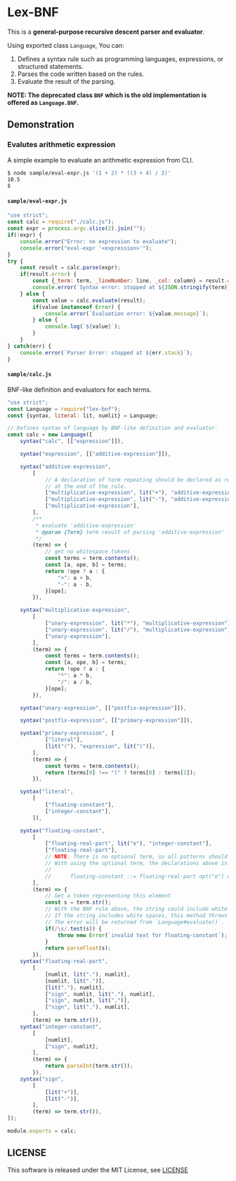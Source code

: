 Lex-BNF
=======

This is a **general-purpose recursive descent parser and evaluator**.

Using exported class `Language`, You can:

1. Defines a syntax rule such as programming languages, expressions, or structured statements.
1. Parses the code written based on the rules.
1. Evaluate the result of the parsing.

__NOTE: The deprecated class `BNF` which is the old implementation is offered as `Language.BNF`.__

Demonstration
-------------

### Evalutes arithmetic expression

A simple example to evaluate an arithmetic expression from CLI.

```bash
$ node sample/eval-expr.js '(1 + 2) * ((3 + 4) / 2)'
10.5
$
```

#### __`sample/eval-expr.js`__

```javascript
"use strict";
const calc = require("./calc.js");
const expr = process.argv.slice(2).join("");
if(!expr) {
    console.error("Error: no expression to evaluate");
    console.error("eval-expr '<expression>'");
}
try {
    const result = calc.parse(expr);
    if(result.error) {
        const {_term: term, _lineNumber: line, _col: column} = result.errorToken;
        console.error(`Syntax error: stopped at ${JSON.stringify(term)} (${line}, ${column})`);
    } else {
        const value = calc.evaluate(result);
        if(value instanceof Error) {
            console.error(`Evaluation error: ${value.message}`);
        } else {
            console.log(`${value}`);
        }
    }
} catch(err) {
    console.error(`Parser Error: stopped at ${err.stack}`);
}
```

#### __`sample/calc.js`__

BNF-like definition and evaluators for each terms.

```javascript
"use strict";
const Language = require("lex-bnf");
const {syntax, literal: lit, numlit} = Language;

// Defines syntax of language by BNF-like definition and evaluator.
const calc = new Language([
    syntax("calc", [["expression"]]),

    syntax("expression", [["additive-expression"]]),

    syntax("additive-expression",
        [
            // A declaration of term repeating should be declared as recursively and placed
            // at the end of the rule.
            ["multiplicative-expression", lit("+"), "additive-expression"],
            ["multiplicative-expression", lit("-"), "additive-expression"],
            ["multiplicative-expression"],
        ],
        /**
         * evaluate 'additive-expression'
         * @param {Term} term result of parsing 'additive-expression'
         */
        (term) => {
            // get no whitespace tokens
            const terms = term.contents();
            const [a, ope, b] = terms;
            return !ope ? a : {
                "+": a + b,
                "-": a - b,
            }[ope];
        }),

    syntax("multiplicative-expression",
        [
            ["unary-expression", lit("*"), "multiplicative-expression"],
            ["unary-expression", lit("/"), "multiplicative-expression"],
            ["unary-expression"],
        ],
        (term) => {
            const terms = term.contents();
            const [a, ope, b] = terms;
            return !ope ? a : {
                "*": a * b,
                "/": a / b,
            }[ope];
        }),

    syntax("unary-expression", [["postfix-expression"]]),

    syntax("postfix-expression", [["primary-expression"]]),

    syntax("primary-expression", [
            ["literal"],
            [lit("("), "expression", lit(")")],
        ],
        (term) => {
            const terms = term.contents();
            return (terms[0] !== "(" ? terms[0] : terms[1]);
        }),

    syntax("literal",
        [
            ["floating-constant"],
            ["integer-constant"],
        ]),

    syntax("floating-constant",
        [
            ["floating-real-part", lit("e"), "integer-constant"],
            ["floating-real-part"],
            // NOTE: There is no optional term, so all patterns should be declared.
            // With using the optional term, the declarations above is able to be replaced by:
            //
            //      floating-constant ::= floating-real-part opt("e") opt(integer-constant)
        ],
        (term) => {
            // Get a token representing this element
            const s = term.str();
            // With the BNF rule above, the string could include white spaces.
            // If the string includes white spaces, this method throws an error.
            // The error will be returned from `Language#evaluate()`.
            if(/\s/.test(s)) {
                throw new Error(`invalid text for floating-constant`);
            }
            return parseFloat(s);
        }),
    syntax("floating-real-part",
        [
            [numlit, lit("."), numlit],
            [numlit, lit(".")],
            [lit("."), numlit],
            ["sign", numlit, lit("."), numlit],
            ["sign", numlit, lit(".")],
            ["sign", lit("."), numlit],
        ],
        (term) => term.str()),
    syntax("integer-constant",
        [
            [numlit],
            ["sign", numlit],
        ],
        (term) => {
            return parseInt(term.str());
        }),
    syntax("sign",
        [
            [lit("+")],
            [lit("-")],
        ],
        (term) => term.str()),
]);

module.exports = calc;
```

LICENSE
-------

This software is released under the MIT License, see [LICENSE](LICENSE)
